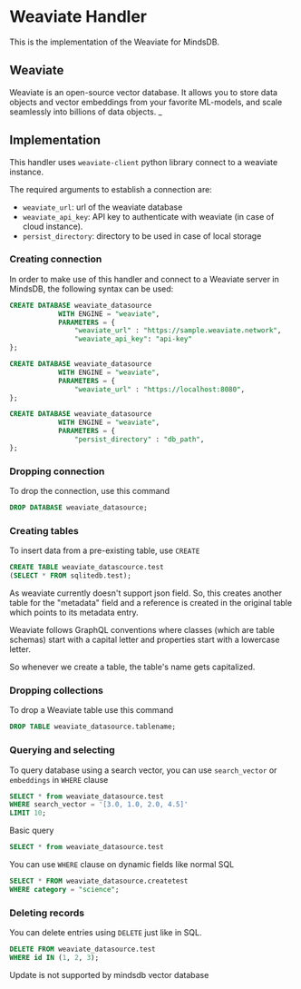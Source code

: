 # Weaviate Handler

This is the implementation of the Weaviate for MindsDB.

## Weaviate

Weaviate is an open-source vector database. It allows you to store data objects and vector embeddings from your favorite ML-models, and scale seamlessly into billions of data objects.
_
## Implementation

This handler uses `weaviate-client` python library connect to a weaviate instance.

The required arguments to establish a connection are:

* `weaviate_url`: url of the weaviate database
* `weaviate_api_key`: API key to authenticate with weaviate (in case of cloud instance).
* `persist_directory`: directory to be used in case of local storage


### Creating connection

In order to make use of this handler and connect to a Weaviate server in MindsDB, the following syntax can be used:

```sql
CREATE DATABASE weaviate_datasource
            WITH ENGINE = "weaviate",
            PARAMETERS = {
                "weaviate_url" : "https://sample.weaviate.network",
                "weaviate_api_key": "api-key"
};
```

```sql
CREATE DATABASE weaviate_datasource
            WITH ENGINE = "weaviate",
            PARAMETERS = {
                "weaviate_url" : "https://localhost:8080",
};
```

```sql
CREATE DATABASE weaviate_datasource
            WITH ENGINE = "weaviate",
            PARAMETERS = {
                "persist_directory" : "db_path",
};
```

### Dropping connection

To drop the connection, use this command

```sql
DROP DATABASE weaviate_datasource;
```

### Creating tables

To insert data from a pre-existing table, use `CREATE`

```sql
CREATE TABLE weaviate_datascource.test
(SELECT * FROM sqlitedb.test);
```
As weaviate currently doesn't support json field. 
So, this creates another table for the "metadata" field and a reference is created in the original table which points to
its metadata entry.

Weaviate follows GraphQL conventions where classes (which are table schemas) start with a capital letter and 
properties start with a lowercase letter.

So whenever we create a table, the table's name gets capitalized.

### Dropping collections

To drop a Weaviate table use this command

```sql
DROP TABLE weaviate_datasource.tablename;
```

### Querying and selecting

To query database using a search vector, you can use `search_vector` or `embeddings` in `WHERE` clause

```sql
SELECT * from weaviate_datasource.test
WHERE search_vector = '[3.0, 1.0, 2.0, 4.5]'
LIMIT 10;
```

Basic query 

```sql
SELECT * from weaviate_datasource.test
```

You can use `WHERE` clause on dynamic fields like normal SQL

```sql
SELECT * FROM weaviate_datasource.createtest
WHERE category = "science";
```

### Deleting records

You can delete entries using `DELETE` just like in SQL.


```sql
DELETE FROM weaviate_datasource.test
WHERE id IN (1, 2, 3);
```

Update is not supported by mindsdb vector database
